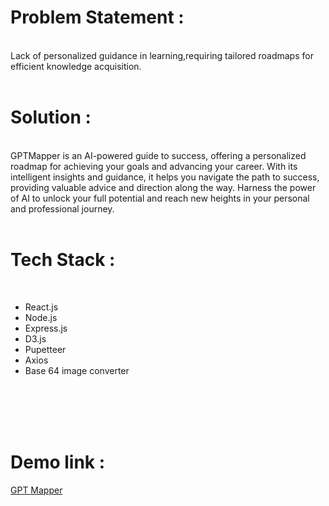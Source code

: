 <h1>Problem Statement :</h1></br>
Lack of personalized guidance in learning,requiring tailored roadmaps for efficient knowledge acquisition.
</br>
</br>
<h1>Solution :</h1></br>
GPTMapper is an AI-powered guide to success, offering a personalized roadmap for achieving your goals and advancing your career. With its intelligent insights and guidance, it helps you navigate the path to success, providing valuable advice and direction along the way. Harness the power of AI to unlock your full potential and reach new heights in your personal and professional journey.
</br>
</br>
<h1>Tech Stack :</h1></br>
<ul>
  <li>React.js</li>
  <li>Node.js</li>
  <li>Express.js</li>
  <li>D3.js</li>
  <li>Pupetteer</li>
  <li>Axios</li>
  <li>Base 64 image converter</li>
  </ul>
  </br>
  </br>
  
  
  </br>
  </br>
    <h1>Demo link : </h1>
    <a href="https://main--peaceful-pixie-1ccecf.netlify.app/">GPT Mapper</a>
